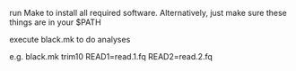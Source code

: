 run Make to install all required software. Alternatively, just make sure these things are in your $PATH

execute black.mk to do analyses


e.g. black.mk trim10 READ1=read.1.fq READ2=read.2.fq 
